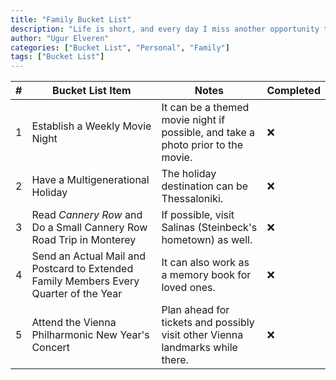 ```yaml
---
title: "Family Bucket List"
description: "Life is short, and every day I miss another opportunity to do something meaningful with my family and loved ones. I want to create memories and special moments with them."
author: "Ugur Elveren"
categories: ["Bucket List", "Personal", "Family"]
tags: ["Bucket List"]
---
```





| **#** | **Bucket List Item**                                | **Notes**                                                                          | **Completed** |
|-------|-----------------------------------------------------|------------------------------------------------------------------------------------|---------------|
| 1     | Establish a Weekly Movie Night                      | It can be a themed movie night if possible, and take a photo prior to the movie.   | ❌             |
| 2     | Have a Multigenerational Holiday                    | The holiday destination can be Thessaloniki.                                       | ❌             |
| 3     | Read *Cannery Row* and Do a Small Cannery Row Road Trip in Monterey | If possible, visit Salinas (Steinbeck's hometown) as well.         | ❌             |
| 4     | Send an Actual Mail and Postcard to Extended Family Members Every Quarter of the Year | It can also work as a memory book for loved ones.| ❌             |
| 5     | Attend the Vienna Philharmonic New Year's Concert   | Plan ahead for tickets and possibly visit other Vienna landmarks while there.      | ❌             |
